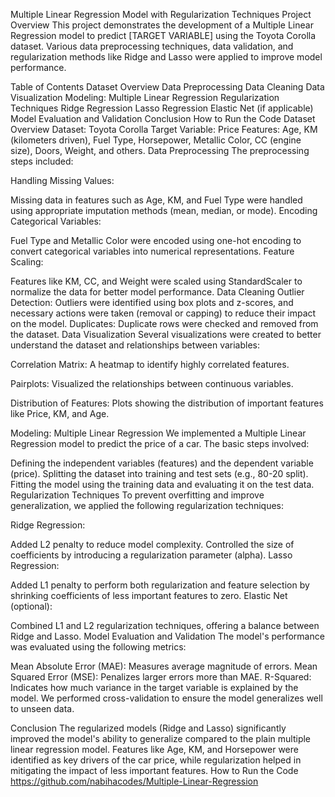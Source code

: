Multiple Linear Regression Model with Regularization Techniques
Project Overview
This project demonstrates the development of a Multiple Linear Regression model to predict [TARGET VARIABLE] using the Toyota Corolla dataset. Various data preprocessing techniques, data validation, and regularization methods like Ridge and Lasso were applied to improve model performance.

Table of Contents
Dataset Overview
Data Preprocessing
Data Cleaning
Data Visualization
Modeling: Multiple Linear Regression
Regularization Techniques
Ridge Regression
Lasso Regression
Elastic Net (if applicable)
Model Evaluation and Validation
Conclusion
How to Run the Code
Dataset Overview
Dataset: Toyota Corolla
Target Variable: Price
Features: Age, KM (kilometers driven), Fuel Type, Horsepower, Metallic Color, CC (engine size), Doors, Weight, and others.
Data Preprocessing
The preprocessing steps included:

Handling Missing Values:

Missing data in features such as Age, KM, and Fuel Type were handled using appropriate imputation methods (mean, median, or mode).
Encoding Categorical Variables:

Fuel Type and Metallic Color were encoded using one-hot encoding to convert categorical variables into numerical representations.
Feature Scaling:

Features like KM, CC, and Weight were scaled using StandardScaler to normalize the data for better model performance.
Data Cleaning
Outlier Detection:
Outliers were identified using box plots and z-scores, and necessary actions were taken (removal or capping) to reduce their impact on the model.
Duplicates:
Duplicate rows were checked and removed from the dataset.
Data Visualization
Several visualizations were created to better understand the dataset and relationships between variables:

Correlation Matrix:
A heatmap to identify highly correlated features.

Pairplots:
Visualized the relationships between continuous variables.

Distribution of Features:
Plots showing the distribution of important features like Price, KM, and Age.

Modeling: Multiple Linear Regression
We implemented a Multiple Linear Regression model to predict the price of a car. The basic steps involved:

Defining the independent variables (features) and the dependent variable (price).
Splitting the dataset into training and test sets (e.g., 80-20 split).
Fitting the model using the training data and evaluating it on the test data.
Regularization Techniques
To prevent overfitting and improve generalization, we applied the following regularization techniques:

Ridge Regression:

Added L2 penalty to reduce model complexity.
Controlled the size of coefficients by introducing a regularization parameter (alpha).
Lasso Regression:

Added L1 penalty to perform both regularization and feature selection by shrinking coefficients of less important features to zero.
Elastic Net (optional):

Combined L1 and L2 regularization techniques, offering a balance between Ridge and Lasso.
Model Evaluation and Validation
The model's performance was evaluated using the following metrics:

Mean Absolute Error (MAE): Measures average magnitude of errors.
Mean Squared Error (MSE): Penalizes larger errors more than MAE.
R-Squared: Indicates how much variance in the target variable is explained by the model.
We performed cross-validation to ensure the model generalizes well to unseen data.

Conclusion
The regularized models (Ridge and Lasso) significantly improved the model's ability to generalize compared to the plain multiple linear regression model.
Features like Age, KM, and Horsepower were identified as key drivers of the car price, while regularization helped in mitigating the impact of less important features.
How to Run the Code
https://github.com/nabihacodes/Multiple-Linear-Regression
